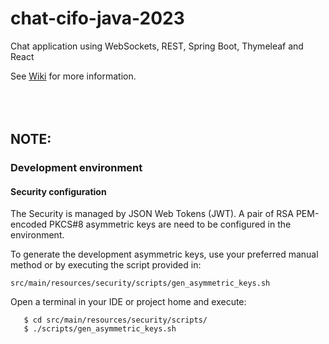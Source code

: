 # chat-cifo-java-2023

Chat application using WebSockets, REST, Spring Boot, Thymeleaf and React

See [Wiki](https://github.com/daniel-training/chat-cifo-java-2023/wiki) for more information.
<br />
<br />
<br />
<br />
## NOTE:
### Development environment 
#### Security configuration 

The Security is managed by JSON Web Tokens (JWT). A pair of RSA PEM-encoded PKCS#8 asymmetric keys are need to be configured in the environment.

To generate the development asymmetric keys, use your preferred manual method or by executing the script provided in:

```
src/main/resources/security/scripts/gen_asymmetric_keys.sh
```

Open a terminal in your IDE or project home and execute:

```
   $ cd src/main/resources/security/scripts/
   $ ./scripts/gen_asymmetric_keys.sh
```

